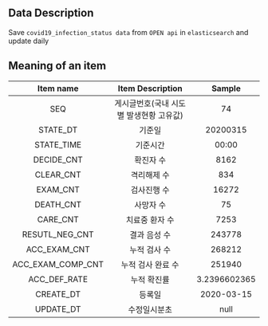 ## Data Description
Save `covid19_infection_status data` from `OPEN api` in `elasticsearch` and update daily

## Meaning of an item
|Item name|Item Description|Sample|
|:----:|:----:|:----:|
|SEQ|게시글번호(국내 시도별 발생현황 고유값)|74|
|STATE_DT|기준일|20200315|
|STATE_TIME|기준시간|00:00|
|DECIDE_CNT|확진자 수|8162|
|CLEAR_CNT|격리해제 수|834|
|EXAM_CNT|검사진행 수|16272|
|DEATH_CNT|사망자 수|75|
|CARE_CNT|치료중 환자 수|7253|
|RESUTL_NEG_CNT|결과 음성 수|243778|
|ACC_EXAM_CNT|누적 검사 수|268212|
|ACC_EXAM_COMP_CNT|누적 검사 완료 수|251940|
|ACC_DEF_RATE|누적 확진률|3.2396602365|
|CREATE_DT|등록일|2020-03-15|
|UPDATE_DT|수정일시분초|null|
